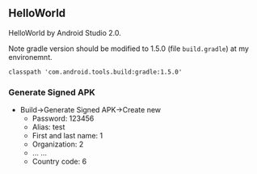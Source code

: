 ## HelloWorld

HelloWorld by Android Studio 2.0.

Note gradle version should be modified to 1.5.0 (file `build.gradle`) at my environemnt.

```
classpath 'com.android.tools.build:gradle:1.5.0'
```

### Generate Signed APK

* Build->Generate Signed APK->Create new
   * Password: 123456
   * Alias: test
   * First and last name: 1
   * Organization: 2
   * ... ...
   * Country code: 6






